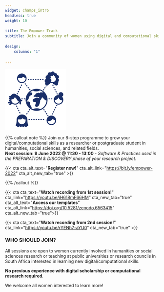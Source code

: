 ```yaml
---
widget: champs_intro
headless: true
weight: 10

title: The Empower Track
subtitle: Join a community of women using digital and computational skills in research and beyond!

design:
    columns: "1"

---
```


<img src="empower-icon.svg" width="200px">

{{% callout note %}}
Join our 8-step programme to grow your digital/computational skills as a researcher or postgraduate student in humanities, social sciences, and related fields.
<br>**Next session: 9 June 2022 @ 11:30 - 13:00** - _Software & Practices used in the PREPARATION & DISCOVERY phase of your research project_.

{{< cta cta_alt_text="**Register now!**" cta_alt_link="https://bit.ly/empower-2022" cta_alt_new_tab="true" >}}

{{% /callout %}}

{{< cta cta_text="**Watch recording from 1st session!**" cta_link="https://youtu.be/jH618mF66HM" cta_new_tab="true" cta_alt_text="**Access our templates**" cta_alt_link="https://doi.org/10.5281/zenodo.6563415" cta_alt_new_tab="true">}}

{{< cta cta_text="**Watch recording from 2nd session!**" cta_link="https://youtu.be/rYENh7-aYU0" cta_new_tab="true" >}}


### WHO SHOULD JOIN?

All sessions are open to women currently involved in humanities or social sciences research or teaching at public universities or research councils in South Africa interested in learning new digital/computational skills.

**No previous experience with digital scholarship or computational research required**.

We welcome all women interested to learn more!

